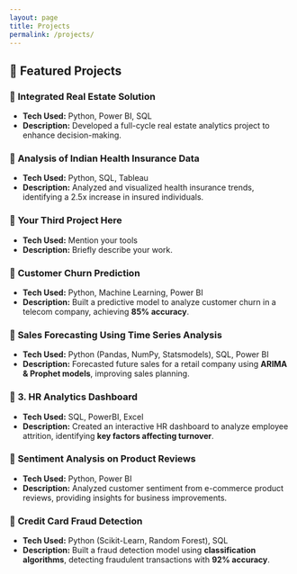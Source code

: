 ```yaml
---
layout: page
title: Projects
permalink: /projects/
---
```


## 🚀 Featured Projects  

### 📌 **Integrated Real Estate Solution**  
- **Tech Used:** Python, Power BI, SQL  
- **Description:** Developed a full-cycle real estate analytics project to enhance decision-making.  
 

### 📌 **Analysis of Indian Health Insurance Data**  
- **Tech Used:** Python, SQL, Tableau  
- **Description:** Analyzed and visualized health insurance trends, identifying a 2.5x increase in insured individuals.  


### 📌 **Your Third Project Here**  
- **Tech Used:** Mention your tools  
- **Description:** Briefly describe your work.  
 

### 📌 **Customer Churn Prediction**  
- **Tech Used:** Python, Machine Learning, Power BI  
- **Description:** Built a predictive model to analyze customer churn in a telecom company, achieving **85% accuracy**.  


### 📌 **Sales Forecasting Using Time Series Analysis**  
- **Tech Used:** Python (Pandas, NumPy, Statsmodels), SQL, Power BI  
- **Description:** Forecasted future sales for a retail company using **ARIMA & Prophet models**, improving sales planning.  


### 📌 **3. HR Analytics Dashboard**  
- **Tech Used:** SQL, PowerBI, Excel  
- **Description:** Created an interactive HR dashboard to analyze employee attrition, identifying **key factors affecting turnover**.  


### 📌 **Sentiment Analysis on Product Reviews**  
- **Tech Used:** Python, Power BI  
- **Description:** Analyzed customer sentiment from e-commerce product reviews, providing insights for business improvements.  


### 📌 **Credit Card Fraud Detection**  
- **Tech Used:** Python (Scikit-Learn, Random Forest), SQL  
- **Description:** Built a fraud detection model using **classification algorithms**, detecting fraudulent transactions with **92% accuracy**.  

